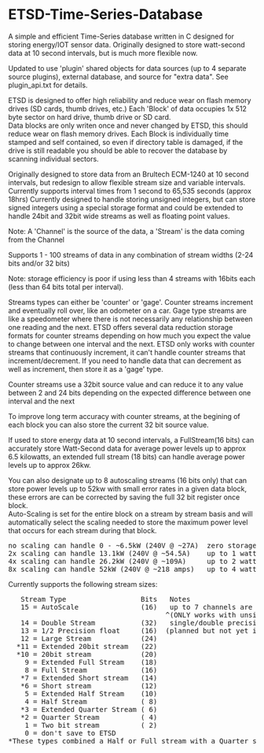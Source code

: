 # ETSD-Time-Series-Database
A simple and efficient Time-Series database written in C designed for storing energy/IOT sensor data.  Originally designed to store watt-second data at 10 second intervals, but is much more flexible now.

Updated to use 'plugin' shared objects for data sources (up to 4 separate source plugins), external database, and source for "extra data".  See plugin_api.txt for details.

ETSD is designed to offer high reliability and reduce wear on flash memory drives (SD cards, thumb drives, etc.)
Each 'Block' of data occupies 1x 512 byte sector on hard drive, thumb drive or SD card.  
Data blocks are only writen once and never changed by ETSD, this should reduce wear on flash memory drives.
Each Block is individually time stamped and self contained, so even if directory table is damaged, if the drive is still readable you should be able to recover the database by scanning individual sectors.

Originally designed to store data from an Brultech ECM-1240 at 10 second intervals, but redesign to allow flexible stream size and variable intervals.  Currently supports interval times from 1 second to 65,535 seconds (approx 18hrs) 
Currently designed to handle storing unsigned integers, but can store signed integers using a special storage format and could be extended to handle 24bit and 32bit wide streams as well as floating point values.

Note: A 'Channel' is the source of the data, a 'Stream' is the data coming from the Channel

Supports 1 - 100 streams of data in any combination of stream widths (2-24 bits and/or 32 bits)

Note: storage efficiency is poor if using less than 4 streams with 16bits each (less than 64 bits total per interval).

Streams types can either be 'counter' or 'gage'.  Counter streams increment and eventually roll over, like an odometer on a car.  Gage type streams are like a speedometer where there is not necessarily any relationship between one reading and the next.
ETSD offers several data reduction storage formats for counter streams depending on how much you expect the value to change between one interval and the next.  ETSD only works with counter streams that continuously increment, it can't handle counter streams that increment/decrement.  If you need to handle data that can decrement as well as increment, then store it as a 'gage' type.

Counter streams use a 32bit source value and can reduce it to any value between 2 and 24 bits depending on the expected difference between one interval and the next

To improve long term accuracy with counter streams, at the begining of each block you can also store the current 32 bit source value.
 

If used to store energy data at 10 second intervals, a FullStream(16 bits) can accurately store Watt-Second data for average power levels up to approx 6.5 kilowatts, an extended full stream (18 bits) can handle average power levels up to approx 26kw.

You can also designate up to 8 autoscaling streams (16 bits only) that can store power levels up to 52kw with small error rates in a given data block, these errors are can be corrected by saving the full 32 bit register once block.  
Auto-Scaling is set for the entire block on a stream by stream basis and will automatically select the scaling needed to store the maximum power level that occurs for each stream during that block.
<pre>
no scaling can handle 0 - ~6.5kW (240V @ ~27A)  zero storage error
2x scaling can handle 13.1kW (240V @ ~54.5A)    up to 1 watt second error per interval, corrected on next block
4x scaling can handle 26.2kW (240V @ ~109A)     up to 2 watt second error per interval, corrected on next block
8x scaling can handle 52kW (240V @ ~218 amps)   up to 4 watt second error per interval, corrected on next block
</pre>

Currently supports the following stream sizes:
<pre>
   Stream Type                  Bits   Notes
   15 = AutoScale               (16)   up to 7 channels are available and automatically allocated 
                                      ^(ONLY works with unsigned Ints!!!)  
   14 = Double Stream           (32)   single/double precision floats can be converted by user and saved to double stream (32bit) 
   13 = 1/2 Precision float     (16)  (planned but not yet implemented)
   12 = Large Stream            (24) 
  *11 = Extended 20bit stream   (22) 
  *10 = 20bit stream            (20) 
    9 = Extended Full Stream    (18) 
    8 = Full Stream             (16) 
   *7 = Extended Short stream   (14) 
   *6 = Short stream            (12) 
    5 = Extended Half Stream    (10) 
    4 = Half Stream             ( 8) 
   *3 = Extended Quarter Stream ( 6) 
   *2 = Quarter Stream          ( 4) 
    1 = Two bit stream          ( 2) 
    0 = don't save to ETSD
*These types combined a Half or Full stream with a Quarter stream.  To conserve space, 'quarter' streams are placed after all other types    

 </pre>
